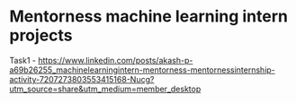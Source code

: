 # Mentorness machine learning intern projects
Task1 - https://www.linkedin.com/posts/akash-p-a69b26255_machinelearningintern-mentorness-mentornessinternship-activity-7207273803553415168-Nucg?utm_source=share&utm_medium=member_desktop
